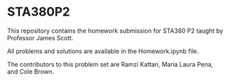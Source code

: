 # STA380P2

This repository contains the homework submission for STA380 P2 taught by Professor James Scott. 

All problems and solutions are available in the Homework.ipynb file.

The contributors to this problem set are Ramzi Kattan, Maria Laura Pena, and Cole Brown.
